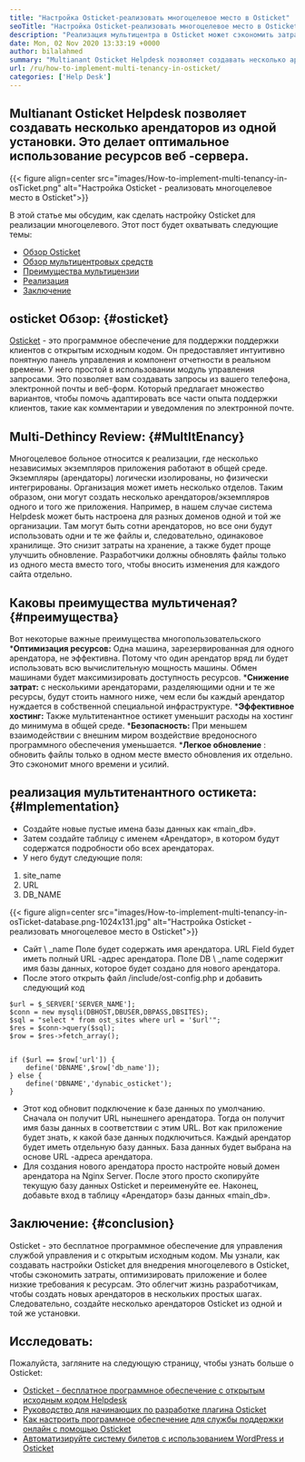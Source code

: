 ```yaml
---
title: "Настройка Osticket-реализовать многоцелевое место в Osticket" 
seoTitle: "Настройка Osticket-реализовать многоцелевое место в Osticket" 
description: "Реализация мультицентра в Osticket может сэкономить затраты и использование ресурсов. В этой статье мы сделаем настройку Osticket для достижения многоцелевого." 
date: Mon, 02 Nov 2020 13:33:19 +0000
author: bilalahmed
summary: "Multianant Osticket Helpdesk позволяет создавать несколько арендаторов из одной установки. Это делает оптимальное использование ресурсов веб -сервера." 
url: /ru/how-to-implement-multi-tenancy-in-osticket/
categories: ['Help Desk']
---
```


## Multianant Osticket Helpdesk позволяет создавать несколько арендаторов из одной установки. Это делает оптимальное использование ресурсов веб -сервера.

{{< figure align=center src="images/How-to-implement-multi-tenancy-in-osTicket.png" alt="Настройка Osticket - реализовать многоцелевое место в Osticket">}}

В этой статье мы обсудим, как сделать настройку Osticket для реализации многоцелевого. Этот пост будет охватывать следующие темы:
  * [Обзор Osticket][1]
  * [Обзор мультицентровых средств][2]
  * [Преимущества мультицензии][3]
  * [Реализация][3]
  * [Заключение][4]

## osticket Обзор:   {#osticket}
[Osticket][5] - это программное обеспечение для поддержки поддержки клиентов с открытым исходным кодом. Он предоставляет интуитивно понятную панель управления и компонент отчетности в реальном времени. У него простой в использовании модуль управления запросами. Это позволяет вам создавать запросы из вашего телефона, электронной почты и веб-форм. Который предлагает множество вариантов, чтобы помочь адаптировать все части опыта поддержки клиентов, такие как комментарии и уведомления по электронной почте.

## Multi-Dethincy Review:   {#MultItEnancy}
Многоцелевое больное относится к реализации, где несколько независимых экземпляров приложения работают в общей среде. Экземпляры (арендаторы) логически изолированы, но физически интегрированы. Организация может иметь несколько отделов. Таким образом, они могут создать несколько арендаторов/экземпляров одного и того же приложения. Например, в нашем случае система Helpdesk может быть настроена для разных доменов одной и той же организации. Там могут быть сотни арендаторов, но все они будут использовать одни и те же файлы и, следовательно, одинаковое хранилище. Это снизит затраты на хранение, а также будет проще улучшить обновление. Разработчики должны обновлять файлы только из одного места вместо того, чтобы вносить изменения для каждого сайта отдельно.

## Каковы преимущества мультиченая?   {#преимущества}
Вот некоторые важные преимущества многопользовательского
  ***Оптимизация ресурсов:**  Одна машина, зарезервированная для одного арендатора, не эффективна. Потому что один арендатор вряд ли будет использовать всю вычислительную мощность машины. Обмен машинами будет максимизировать доступность ресурсов.
  ***Снижение затрат:**  с несколькими арендаторами, разделяющими одни и те же ресурсы, будут стоить намного ниже, чем если бы каждый арендатор нуждается в собственной специальной инфраструктуре.
  ***Эффективное хостинг:**  Также мультитенантное остикет уменьшит расходы на хостинг до минимума в общей среде.
  ***Безопасность:**  При меньшем взаимодействии с внешним миром воздействие вредоносного программного обеспечения уменьшается.
  ***Легкое обновление** : обновить файлы только в одном месте вместо обновления их отдельно. Это сэкономит много времени и усилий.

## реализация мультитенантного остикета:   {#Implementation}
  * Создайте новые пустые имена базы данных как «main_db».
  * Затем создайте таблицу с именем «Арендатор», в котором будут содержатся подробности обо всех арендаторах.
  * У него будут следующие поля:
  1. site_name
  2. URL
  3. DB_NAME

{{< figure align=center src="images/How-to-implement-multi-tenancy-in-osTicket-database.png-1024x131.jpg" alt="Настройка Osticket - реализовать многоцелевое место в Osticket">}}

  * Сайт \ _name Поле будет содержать имя арендатора. URL Field будет иметь полный URL -адрес арендатора. Поле DB \ _name содержит имя базы данных, которое будет создано для нового арендатора.
  * После этого открыть файл /include/ost-config.php и добавить следующий код
```
$url = $_SERVER['SERVER_NAME'];
$conn = new mysqli(DBHOST,DBUSER,DBPASS,DBSITES);
$sql = "select * from ost_sites where url = '$url'";
$res = $conn->query($sql);
$row = $res->fetch_array();


if ($url == $row['url']) {
	define('DBNAME',$row['db_name']);
} else {
	define('DBNAME','dynabic_osticket');
}

```
  * Этот код обновит подключение к базе данных по умолчанию. Сначала он получит URL нынешнего арендатора. Тогда он получит имя базы данных в соответствии с этим URL. Вот как приложение будет знать, к какой базе данных подключиться. Каждый арендатор будет иметь отдельную базу данных. База данных будет выбрана на основе URL -адреса арендатора.
  * Для создания нового арендатора просто настройте новый домен арендатора на Nginx Server. После этого просто скопируйте текущую базу данных Osticket и переименуйте ее. Наконец, добавьте вход в таблицу «Арендатор» базы данных «main_db».

## Заключение:   {#conclusion}
Osticket - это бесплатное программное обеспечение для управления службой управления и с открытым исходным кодом. Мы узнали, как создавать настройки Osticket для внедрения многоцелевого в Osticket, чтобы сэкономить затраты, оптимизировать приложение и более низкие требования к ресурсам. Это облегчит жизнь разработчикам, чтобы создать новых арендаторов в нескольких простых шагах. Следовательно, создайте несколько арендаторов Osticket из одной и той же установки.

## Исследовать:
Пожалуйста, загляните на следующую страницу, чтобы узнать больше о Osticket:
  * [Osticket - бесплатное программное обеспечение с открытым исходным кодом Helpdesk][5]
  * [Руководство для начинающих по разработке плагина Osticket][6]
  * [Как настроить программное обеспечение для службы поддержки онлайн с помощью Osticket][7]
  * [Автоматизируйте систему билетов с использованием WordPress и Osticket][8]

  
[1]: #osticket
[2]: #multitenancy
[3]: #benefits
[4]: #conclusion
[5]: https://products.containerize.com/helpdesk/osticket
[6]: https://blog.containerize.com/helpdesk/how-to-develop-osticket-plugin-it-helpdesk-software/
[7]: https://blog.containerize.com/helpdesk/how-to-set-up-help-desk-system-using-osticket/
[8]: https://blog.containerize.com/blogging/automate-ticketing-system-using-wordpress-and-osticket/
